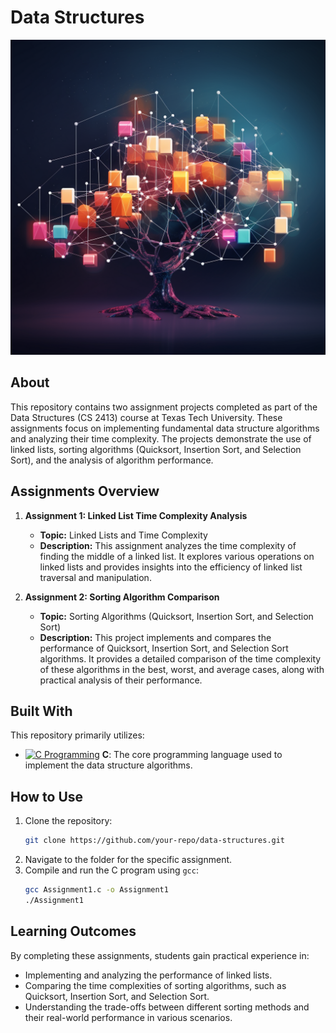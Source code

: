# Data Structures
![Image](https://github.com/Dhruvbam/Data-Structures/blob/main/Images/ss.png)

## About
This repository contains two assignment projects completed as part of the Data Structures (CS 2413) course at Texas Tech University. These assignments focus on implementing fundamental data structure algorithms and analyzing their time complexity. The projects demonstrate the use of linked lists, sorting algorithms (Quicksort, Insertion Sort, and Selection Sort), and the analysis of algorithm performance.

## Assignments Overview

1. **Assignment 1: Linked List Time Complexity Analysis**
   - **Topic:** Linked Lists and Time Complexity
   - **Description:** This assignment analyzes the time complexity of finding the middle of a linked list. It explores various operations on linked lists and provides insights into the efficiency of linked list traversal and manipulation.

2. **Assignment 2: Sorting Algorithm Comparison**
   - **Topic:** Sorting Algorithms (Quicksort, Insertion Sort, and Selection Sort)
   - **Description:** This project implements and compares the performance of Quicksort, Insertion Sort, and Selection Sort algorithms. It provides a detailed comparison of the time complexity of these algorithms in the best, worst, and average cases, along with practical analysis of their performance.

## Built With
This repository primarily utilizes:
- <a href="https://en.wikipedia.org/wiki/C_(programming_language)" target="_blank" rel="noreferrer"><img src="https://img.shields.io/badge/C-00599C?style=for-the-badge&logo=c&logoColor=white" width="36" height="36" alt="C Programming" /></a> **C**: The core programming language used to implement the data structure algorithms.

## How to Use
1. Clone the repository:
    ```bash
    git clone https://github.com/your-repo/data-structures.git
    ```
2. Navigate to the folder for the specific assignment.
3. Compile and run the C program using `gcc`:
    ```bash
    gcc Assignment1.c -o Assignment1
    ./Assignment1
    ```

## Learning Outcomes
By completing these assignments, students gain practical experience in:
- Implementing and analyzing the performance of linked lists.
- Comparing the time complexities of sorting algorithms, such as Quicksort, Insertion Sort, and Selection Sort.
- Understanding the trade-offs between different sorting methods and their real-world performance in various scenarios.
